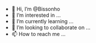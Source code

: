- 👋 Hi, I’m @Bissonho
- 👀 I’m interested in ...
- 🌱 I’m currently learning ...
- 💞️ I’m looking to collaborate on ...
- 📫 How to reach me ...

<!---
Bissonho/Bissonho is a ✨ special ✨ repository because its `README.md` (this file) appears on your GitHub profile.
You can click the Preview link to take a look at your changes.
--->

